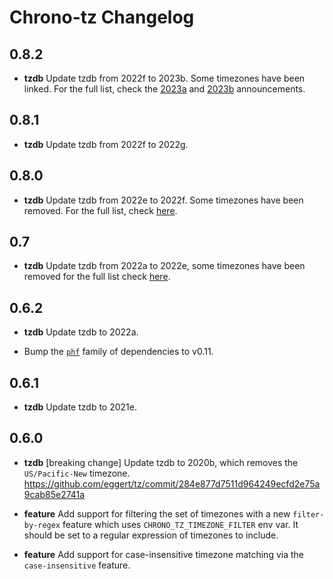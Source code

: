 Chrono-tz Changelog
===================

## 0.8.2

* **tzdb** Update tzdb from 2022f to 2023b. Some timezones have been linked. For
  the full list, check the
  [2023a](https://mm.icann.org/pipermail/tz-announce/2023-March/000077.html) and
  [2023b](https://mm.icann.org/pipermail/tz-announce/2023-March/000078.html) announcements.

## 0.8.1

* **tzdb** Update tzdb from 2022f to 2022g.

## 0.8.0

* **tzdb** Update tzdb from 2022e to 2022f. Some timezones have been removed. For
  the full list, check
  [here](https://mm.icann.org/pipermail/tz-announce/2022-October/000075.html).

## 0.7

* **tzdb** Update tzdb from 2022a to 2022e, some timezones have been removed for
    the full list check
    [here](https://mm.icann.org/pipermail/tz-announce/2022-August/000071.html).

## 0.6.2

* **tzdb** Update tzdb to 2022a.

* Bump the [`phf`](https://github.com/rust-phf/rust-phf) family of dependencies
  to v0.11.

## 0.6.1

* **tzdb** Update tzdb to 2021e.

## 0.6.0

* **tzdb** [breaking change] Update tzdb to 2020b, which removes the `US/Pacific-New` timezone.
  https://github.com/eggert/tz/commit/284e877d7511d964249ecfd2e75a9cab85e2741a

* **feature** Add support for filtering the set of timezones with a new `filter-by-regex` feature
  which uses `CHRONO_TZ_TIMEZONE_FILTER` env var. It should be set to a regular expression of
  timezones to include.

* **feature** Add support for case-insensitive timezone matching via the `case-insensitive`
  feature.
